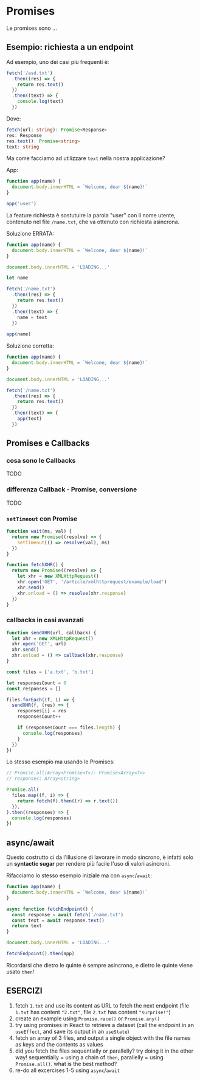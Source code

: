 # Promises

Le promises sono ...

## Esempio: richiesta a un endpoint

Ad esempio, uno dei casi più frequenti è:

```js
fetch('/asd.txt')
  .then((res) => {
    return res.text()
  })
  .then((text) => {
    console.log(text)
  })
```

Dove:

```ts
fetch(url: string): Promise<Response>
res: Response
res.text(): Promise<string>
text: string
```

Ma come facciamo ad utilizzare `text` nella nostra applicazione?

App:
```js
function app(name) {
  document.body.innerHTML = `Welcome, dear ${name}!`
}

app('user')
```

La feature richiesta è sostutuire la parola "user" con il nome utente, 
contenuto nel file `/name.txt`, che va ottenuto con richiesta asincrona.

Soluzione ERRATA:

```js
function app(name) {
  document.body.innerHTML = `Welcome, dear ${name}!`
}

document.body.innerHTML = 'LOADING...'

let name

fetch('/name.txt')
  .then((res) => {
    return res.text()
  })
  .then((text) => {
    name = text
  })
  
app(name)
```


Soluzione corretta:

```js
function app(name) {
  document.body.innerHTML = `Welcome, dear ${name}!`
}

document.body.innerHTML = 'LOADING...'

fetch('/name.txt')
  .then((res) => {
    return res.text()
  })
  .then((text) => {
    app(text)
  })
```

## Promises e Callbacks

### cosa sono le Callbacks

TODO

### differenza Callback - Promise, conversione

TODO

### `setTimeout` con Promise

```js
function wait(ms, val) {
  return new Promise((resolve) => {
    setTimeout(() => resolve(val), ms)
  })
}

function fetchXHR() {
  return new Promise((resolve) => {
    let xhr = new XMLHttpRequest()
    xhr.open('GET', '/article/xmlhttprequest/example/load')
    xhr.send()
    xhr.onload = () => resolve(xhr.response)
  })
}
```

### callbacks in casi avanzati

```js
function sendXHR(url, callback) {
  let xhr = new XMLHttpRequest()
  xhr.open('GET', url)
  xhr.send()
  xhr.onload = () => callback(xhr.response)
}

const files = ['a.txt', 'b.txt']

let responsesCount = 0
const responses = []

files.forEach((f, i) => {
  sendXHR(f, (res) => {
    responses[i] = res
    responsesCount++

    if (responsesCount === files.length) {
      console.log(responses)
    }
  })
})
```

Lo stesso esempio ma usando le Promises:

```js
// Promise.all(Array<Promise<T>): Promise<Array<T>>
// responses: Array<string>

Promise.all(
  files.map((f, i) => {
    return fetch(f).then((r) => r.text())
  }),
).then((responses) => {
  console.log(responses)
})
```


## async/await

Questo costrutto ci da l'illusione di lavorare in modo sincrono, è infatti solo un **syntactic sugar** per rendere più facile l'uso di valori asincroni.

Rifacciamo lo stesso esempio iniziale ma con `async`/`await`:

```js
function app(name) {
  document.body.innerHTML = `Welcome, dear ${name}!`
}

async function fetchEndpoint() {
  const response = await fetch('/name.txt')
  const text = await response.text()
  return text
}

document.body.innerHTML = 'LOADING...'

fetchEndpoint().then(app)
```

Ricordarsi che dietro le quinte è sempre asincrono, e dietro le quinte viene usato `then`!

## ESERCIZI

1. fetch `1.txt` and use its content as URL to fetch the next endpoint (file `1.txt` has content `"2.txt"`, file `2.txt` has content `"surprise!"`)
2. create an example using `Promise.race()` or `Promise.any()`
3. try using promises in React to retrieve a dataset (call the endpoint in an `useEffect`, and save its output in an `useState`)
4. fetch an array of 3 files, and output a single object with the file names as keys and the contents as values
5. did you fetch the files sequentially or parallelly? try doing it in the other way! sequentially = using a chain of `then`, parallelly = using `Promise.all()`. what is the best method?
6. re-do all excercises 1-5 using `async`/`await`
